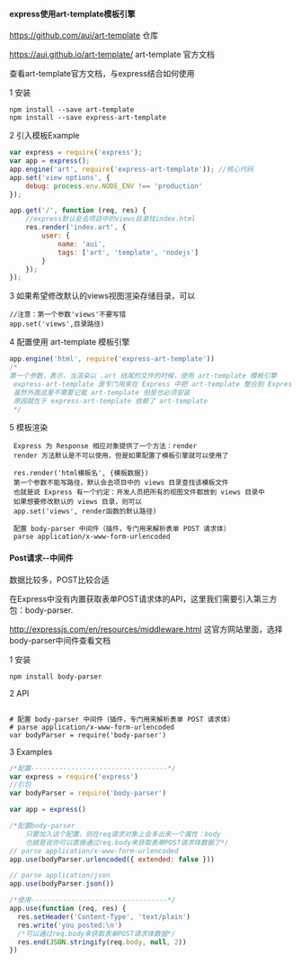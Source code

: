#### express使用art-template模板引擎

https://github.com/aui/art-template  仓库

https://aui.github.io/art-template/   art-template 官方文档



查看art-template官方文档，与express结合如何使用

1 安装

~~~ shell
npm install --save art-template
npm install --save express-art-template
~~~



2 引入模板Example

~~~javascript
var express = require('express');
var app = express();
app.engine('art', require('express-art-template'));	//核心代码
app.set('view options', {
    debug: process.env.NODE_ENV !== 'production'
});

app.get('/', function (req, res) {
    //express默认会去项目中的views目录找index.html
    res.render('index.art', {
        user: {
            name: 'aui',
            tags: ['art', 'template', 'nodejs']
        }
    });
});
~~~

3 如果希望修改默认的views视图渲染存储目录，可以

~~~
//注意：第一个参数'views'不要写错
app.set('views',目录路径)
~~~

4  配置使用 art-template 模板引擎

~~~javascript
app.engine('html', require('express-art-template'))
/*
第一个参数，表示，当渲染以 .art 结尾的文件的时候，使用 art-template 模板引擎
 express-art-template 是专门用来在 Express 中把 art-template 整合到 Express 中
 虽然外面这里不需要记载 art-template 但是也必须安装
 原因就在于 express-art-template 依赖了 art-template
 */
~~~

5 模板渲染

~~~
 Express 为 Response 相应对象提供了一个方法：render
 render 方法默认是不可以使用，但是如果配置了模板引擎就可以使用了
 
 res.render('html模板名', {模板数据})
 第一个参数不能写路径，默认会去项目中的 views 目录查找该模板文件
 也就是说 Express 有一个约定：开发人员把所有的视图文件都放到 views 目录中
 如果想要修改默认的 views 目录，则可以
 app.set('views', render函数的默认路径)
 
 配置 body-parser 中间件（插件，专门用来解析表单 POST 请求体）
 parse application/x-www-form-urlencoded
~~~



#### Post请求--中间件

数据比较多，POST比较合适

在Express中没有内置获取表单POST请求体的API，这里我们需要引入第三方包：body-parser.

http://expressjs.com/en/resources/middleware.html  这官方网站里面，选择body-parser中间件查看文档

1 安装

~~~shell
npm install body-parser
~~~

2 API

~~~shell

# 配置 body-parser 中间件（插件，专门用来解析表单 POST 请求体）
# parse application/x-www-form-urlencoded
var bodyParser = require('body-parser')
~~~

3 Examples

~~~javascript
/*配置----------------------------------*/
var express = require('express')
//引包
var bodyParser = require('body-parser')

var app = express()

/*配置body-parser
 	只要加入这个配置，则在req请求对象上会多出来一个属性：body
 	也就是说你可以直接通过req.body来获取表单POST请求体数据了*/
// parse application/x-www-form-urlencoded
app.use(bodyParser.urlencoded({ extended: false }))

// parse application/json
app.use(bodyParser.json())

/*使用----------------------------------*/
app.use(function (req, res) {
  res.setHeader('Content-Type', 'text/plain')
  res.write('you posted:\n')
  /*可以通过req.body来获取表单POST请求体数据*/
  res.end(JSON.stringify(req.body, null, 2))
})
~~~



